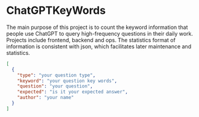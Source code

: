 # ChatGPTKeyWords

  The main purpose of this project is to count the keyword information that people use ChatGPT to query high-frequency questions in their daily work.  
  Projects include frontend, backend and ops. The statistics format of information is consistent with json, which facilitates later 
  maintenance and statistics. 
```json
[
  {
    "type": "your question type",
    "keyword": "your question key words",
    "question": "your question",
    "expected": "is it your expected answer",
    "author": "your name"
  }
]
```
